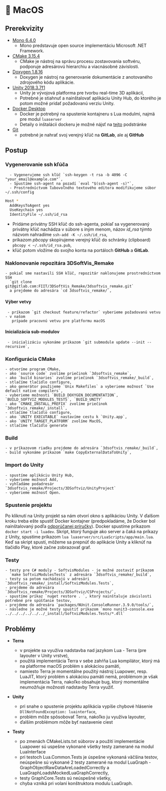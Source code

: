 # 🍎 MacOS

## Prerekvizity
- [Mono 6.4.0](https://download.mono-project.com/archive/6.4.0/macos-10-universal/MonoFramework-MDK-6.4.0.198.macos10.xamarin.universal.pkg)
    - Mono predstavuje open source implementáciu Microsoft .NET Framework.
- [CMake 3.15.4](https://github.com/Kitware/CMake/releases/download/v3.15.4/cmake-3.15.4-Darwin-x86_64.dmg)
    - CMake je nástroj na správu procesu zostavovania softvéru, podporuje adresárovú hierarchiu a viacnásobné závislosti.  
- [Doxygen 1.8.16](http://doxygen.nl/files/Doxygen-1.8.16.dmg)
    - Doxygen je nástroj na generovanie dokumentácie z anotovaného zdrojového kódu aplikácie.
- [Unity 2018.3.7f1](https://unity3d.com/get-unity/download)
    - Unity je vývojová platforma pre tvorbu real-time 3D aplikácií,
    - Potrebné je stiahnuť a nainštalovať aplikáciu Unity Hub, do ktorého je potom možné pridať požadovanú verziu Unity.  
- [Docker Desktop](https://www.docker.com/products/docker-desktop)
    - Docker je potrebný na spustenie kontajneru s Lua modulmi, najmä pre modul `luaserver`
    - Detaily o inštalácii dockeru je možné nájsť na [tejto](../vyvojarska_prirucka/luaserver.md) podstránke
- [Git](https://git-scm.com/download/mac)
    - potrebné je nahrať svoj verejný kľúč na **GitLab**, ale aj **GitHub**
## Postup
### Vygenerovanie ssh kľúča

      - Vygenerujeme ssh kľúč `ssh-keygen -t rsa -b 4096 -C "your_email@example.com"`,
      - Spustíme ssh-agent na pozadí `eval "$(ssh-agent -s)"`,
      - Prostredníctvom ľubovoľného textového editora modifikujeme súbor ~/.ssh/config
``` bash
Host *
  AddKeysToAgent yes
  UseKeychain yes
  IdentityFile ~/.ssh/id_rsa
```

   - Pridáme privátny SSH kľúč do ssh-agenta, pokiaľ sa vygenerovaný privátny
     kľúč nachádza v súbore s iným menom, názov *id_rsa* týmto názvom nahradíme
     `ssh-add -K ~/.ssh/id_rsa`,
   - príkazom *pbcopy* skopírujeme verejný kľúč do schránky (clipboard)
     `pbcopy < ~/.ssh/id_rsa.pub`,
   - kľúč potom vložíme do svojho konta na portáloch **GitHub** a **GitLab**.

### Naklonovanie repozitára 3DSoftVis_Remake

    - pokiaľ sme nastavili SSH kľúč, repozitár naklonujeme prostredníctvom SSH
      `git clone git@gitlab.com:FIIT/3DSoftVis_Remake/3dsoftvis_remake.git`
      a prejdeme do adresára `cd 3dsoftvis_remake/`,
    
#### Výber vetvy

     - príkazom `git checkout feature/refactor` vyberieme požadovanú vetvu - v našom
       prípade pracovnú vetvu pre platformu macOS
     
#### Inicializácia sub-modulov

     - inicializáciu vykonáme príkazom `git submodule update --init --recursive`,

### Konfigurácia CMake

    - otvoríme program CMake,
    - ako `source code` zvolíme priečinok `3dsoftvis_remake`,
    - ako `build binaries` zvolíme priečinok `3dsoftvis_remake/_build`,
    - stlačíme tlačidlo configure,
    - ako generátor použijeme `Unix Makefiles` a vyberieme možnosť `Use default native compilers`,
    - vyberieme možnosti `BUILD_DOXYGEN_DOCUMENTATION`, `BUILD_SOFTVIZ_MODULES_TESTS`, `BUILD_UNITY`
    - ako `CMAKE_INSTALL_PREFIX` zvolíme priečinok `3dsoftvis_remake/_install`,
    - stlačíme tlačidlo configure,
    - ako `UNITY EXECUTABLE` nastavíme cestu k `Unity.app`,
    - ako `UNITY_TARGET_PLATFORM` zvolíme MacOS,
    - stlačíme tlačidlo generate
    
### Build

    - v príkazovom riadku prejdeme do adresára `3dsoftvis_remake/_build`,
    - build vykonáme príkazom `make CopyExternalDataToUnity`,

### Import do Unity

    - spustíme aplikáciu Unity Hub,
    - vyberieme možnosť Add,  
    - vyhľadáme podadresár `3dsoftvis_remake/Projects/3DSoftviz/UnityProject`
    - vyberieme možnosť Open.

### Spustenie projektu

Po kliknutí na Unity projekt sa nám otvorí okno s aplikáciou Unity. V ďalšom kroku treba ešte spustiť Docker kontajner (predpokladáme, že Docker bol nainštalovaný podľa [odporúčanej príručky](../vyvojarska_prirucka/luaserver.md)). Docker spustíme príkazom `docker start -i luadev`. Skript, ktorý funguje ako server a čaká na príkazy z Unity, spustíme príkazom `lua luaserver/src/LuaScripts/app/main.lua`. Keď sa skript spustí, môžeme sa prepnúť do aplikácie Unity a kliknúť na tlačidlo Play, ktoré začne zobrazovať graf.

### Testy

    - testy pre C# moduly - SoftvisModules - je možné zostaviť príkazom
      `make SoftvizModulesTests` z adresára `3dsoftvis_remake/_build`,
    - testy sa potom nachádzajú v adresári `3dsoftvis_remake/_install/SoftvizModules.Tests`,
    - prejdeme do adresára `3dsoftvis_remake/Projects/3DSoftviz/CSProjects/`,
    - spustíme príkaz `nuget restore . `, ktorý nainštaluje závislosti potrebné pre spúšťanie testov,
    - prejdeme do adresára `packages/NUnit.ConsoleRunner.3.9.0/tools/`,
    - následne je možné testy spustiť príkazom `mono nunit3-console.exe ../../../../../../_install/SoftvizModules.Tests/*.dll`
    
## Problémy
- **Terra**

     - v projekte sa využíva nadstavba nad jazykom Lua - Terra (pre layouter v Unity vrstve),
     - použitá implementácia Terra v sebe zahŕňa Lua kompilátor, ktorý má na platforme macOS problém s alokáciou pamäti,
     - namiesto Terra je momentálne použitý nástroj Luapower, resp. LuaJIT,
       ktorý problém s alokáciou pamäti nemá, problémom je však implementácia Terra,
       nakoľko obsahuje bug, ktorý momentálne neumožňuje možnosti nadstavby Terra využiť.
  
- **Unity**

     - pri snahe o spustenie projektu aplikácia vypíše chybové hlásenie `DllNotFoundException: luainterface`,
     - problém môže spôsobovať Terra, nakoľko ju využíva layouter,
     - ďalším problémom môže byť nastavenie ciest
  
- **Testy**

     - po zmenách CMakeLists.txt súborov a použití implementácie Luapower
       sú uspešne vykonané všetky testy zamerané na modul LuaInterface
     - pri testoch Lua.Common.Tests je úspešne vykonaná väčšina testov,
       neúspešne sú vykonané 2 testy zamerané na modul LuaGraph -
       GraphObjectRawDataAreLoadedCorrectly a LuaGraphLoadsMockedLuaGraphCorrectly,
     - testy GraphCore.Tests sú neúspešné všetky,
     - chyba vzniká pri volaní konštruktora modulu LuaGraph.